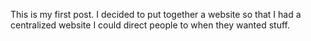 This is my first post. I decided to put together a website so that I had a
centralized website I could direct people to when they wanted stuff.